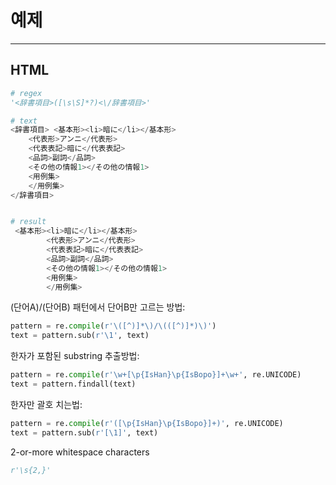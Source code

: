 # 예제
---
## HTML

```python
# regex
'<辞書項目>([\s\S]*?)<\/辞書項目>'

# text 
<辞書項目> <基本形><li>暗に</li></基本形>
    <代表形>アンニ</代表形>
    <代表表記>暗に</代表表記>
    <品詞>副詞</品詞>
    <その他の情報1></その他の情報1>
    <用例集>
    </用例集>
</辞書項目>


# result
 <基本形><li>暗に</li></基本形>
        <代表形>アンニ</代表形>
        <代表表記>暗に</代表表記>
        <品詞>副詞</品詞>
        <その他の情報1></その他の情報1>
        <用例集>
        </用例集>
```



(단어A)/(단어B) 패턴에서 단어B만 고르는 방법:
```python
pattern = re.compile(r'\([^)]*\)/\(([^)]*)\)')
text = pattern.sub(r'\1', text)
```
한자가 포함된 substring 추출방법:
```python
pattern = re.compile(r'\w+[\p{IsHan}\p{IsBopo}]+\w+', re.UNICODE)
text = pattern.findall(text)
```
한자만 괄호 치는법:
```python
pattern = re.compile(r'([\p{IsHan}\p{IsBopo}]+)', re.UNICODE)
text = pattern.sub(r'[\1]', text)
```

2-or-more whitespace characters
```python
r'\s{2,}'
```
